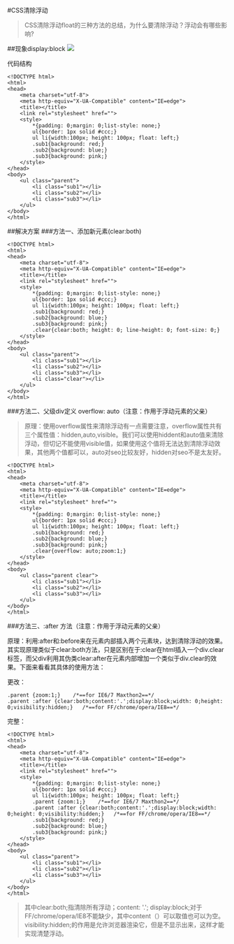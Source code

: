 #CSS清除浮动
> CSS清除浮动float的三种方法的总结，为什么要清除浮动？浮动会有哪些影响?

##现象display:block
![](assets/01.jpg)

代码结构
```
<!DOCTYPE html>
<html>
<head>
	<meta charset="utf-8">
	<meta http-equiv="X-UA-Compatible" content="IE=edge">
	<title></title>
	<link rel="stylesheet" href="">
	<style>
		*{padding: 0;margin: 0;list-style: none;}
		ul{border: 1px solid #ccc;}
		ul li{width:100px; height: 100px; float: left;}
		.sub1{background: red;}
		.sub2{background: blue;}
		.sub3{background: pink;}
	</style>
</head>
<body>
	<ul class="parent">
		<li class="sub1"></li>
		<li class="sub2"></li>
		<li class="sub3"></li>
	</ul>
</body>
</html>
```

##解决方案
###方法一、添加新元素(clear:both)
```
<!DOCTYPE html>
<html>
<head>
	<meta charset="utf-8">
	<meta http-equiv="X-UA-Compatible" content="IE=edge">
	<title></title>
	<link rel="stylesheet" href="">
	<style>
		*{padding: 0;margin: 0;list-style: none;}
		ul{border: 1px solid #ccc;}
		ul li{width:100px; height: 100px; float: left;}
		.sub1{background: red;}
		.sub2{background: blue;}
		.sub3{background: pink;}
		.clear{clear:both; height: 0; line-height: 0; font-size: 0;}
	</style>
</head>
<body>
	<ul class="parent">
		<li class="sub1"></li>
		<li class="sub2"></li>
		<li class="sub3"></li>
		<li class="clear"></li>
	</ul>
</body>
</html>
```

###方法二、父级div定义 overflow: auto（注意：作用于浮动元素的父亲）
> 原理：使用overflow属性来清除浮动有一点需要注意，overflow属性共有三个属性值：hidden,auto,visible。我们可以使用hiddent和auto值来清除浮动，但切记不能使用visible值，如果使用这个值将无法达到清除浮动效果，其他两个值都可以，auto对seo比较友好，hidden对seo不是太友好。

```
<!DOCTYPE html>
<html>
<head>
	<meta charset="utf-8">
	<meta http-equiv="X-UA-Compatible" content="IE=edge">
	<title></title>
	<link rel="stylesheet" href="">
	<style>
		*{padding: 0;margin: 0;list-style: none;}
		ul{border: 1px solid #ccc;}
		ul li{width:100px; height: 100px; float: left;}
		.sub1{background: red;}
		.sub2{background: blue;}
		.sub3{background: pink;}
		.clear{overflow: auto;zoom:1;}
	</style>
</head>
<body>
	<ul class="parent clear">
		<li class="sub1"></li>
		<li class="sub2"></li>
		<li class="sub3"></li>
	</ul>
</body>
</html>
```



###方法三、:after 方法（注意：作用于浮动元素的父亲）

原理：利用:after和:before来在元素内部插入两个元素块，达到清除浮动的效果。其实现原理类似于clear:both方法，只是区别在于:clear在html插入一个div.clear标签，而父div利用其伪类clear:after在元素内部增加一个类似于div.clear的效果。下面来看看其具体的使用方法：

更改：
```
.parent {zoom:1;}    /*==for IE6/7 Maxthon2==*/
.parent :after {clear:both;content:'.';display:block;width: 0;height: 0;visibility:hidden;}   /*==for FF/chrome/opera/IE8==*/
```

完整：
```
<!DOCTYPE html>
<html>
<head>
	<meta charset="utf-8">
	<meta http-equiv="X-UA-Compatible" content="IE=edge">
	<title></title>
	<link rel="stylesheet" href="">
	<style>
		*{padding: 0;margin: 0;list-style: none;}
		ul{border: 1px solid #ccc;}
		ul li{width:100px; height: 100px; float: left;}
		.parent {zoom:1;}    /*==for IE6/7 Maxthon2==*/
		.parent :after {clear:both;content:'.';display:block;width: 0;height: 0;visibility:hidden;}   /*==for FF/chrome/opera/IE8==*/
		.sub1{background: red;}
		.sub2{background: blue;}
		.sub3{background: pink;}
	</style>
</head>
<body>
	<ul class="parent">
		<li class="sub1"></li>
		<li class="sub2"></li>
		<li class="sub3"></li>
	</ul>
</body>
</html>
```



>  其中clear:both;指清除所有浮动；content: '.'; display:block;对于FF/chrome/opera/IE8不能缺少，其中content（）可以取值也可以为空。visibility:hidden;的作用是允许浏览器渲染它，但是不显示出来，这样才能实现清楚浮动。











